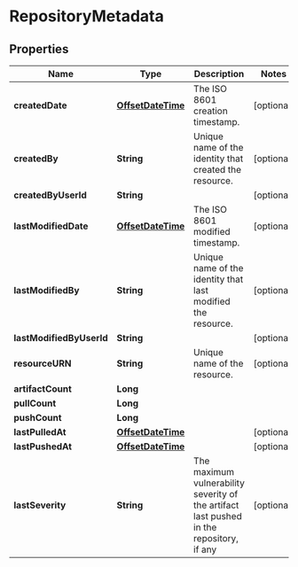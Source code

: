 

# RepositoryMetadata

## Properties

| Name | Type | Description | Notes |
| ------------ | ------------- | ------------- | ------------- |
| **createdDate** | [**OffsetDateTime**](OffsetDateTime.md) | The ISO 8601 creation timestamp. |  [optional] |
| **createdBy** | **String** | Unique name of the identity that created the resource. |  [optional] |
| **createdByUserId** | **String** |  |  [optional] |
| **lastModifiedDate** | [**OffsetDateTime**](OffsetDateTime.md) | The ISO 8601 modified timestamp. |  [optional] |
| **lastModifiedBy** | **String** | Unique name of the identity that last modified the resource. |  [optional] |
| **lastModifiedByUserId** | **String** |  |  [optional] |
| **resourceURN** | **String** | Unique name of the resource. |  [optional] |
| **artifactCount** | **Long** |  |  |
| **pullCount** | **Long** |  |  |
| **pushCount** | **Long** |  |  |
| **lastPulledAt** | [**OffsetDateTime**](OffsetDateTime.md) |  |  [optional] |
| **lastPushedAt** | [**OffsetDateTime**](OffsetDateTime.md) |  |  [optional] |
| **lastSeverity** | **String** | The maximum vulnerability severity of the artifact last pushed in the repository, if any |  [optional] |


